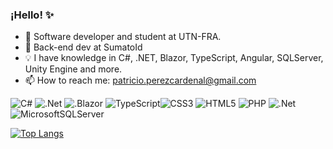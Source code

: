 ### ¡Hello! ✨

- 🌱 Software developer and student at UTN-FRA.
- 💎 Back-end dev at SumatoId
- 💡 I have knowledge in C#, .NET, Blazor, TypeScript, Angular, SQLServer, Unity Engine and more.
- 📫 How to reach me: patricio.perezcardenal@gmail.com

![C#](https://img.shields.io/badge/c%23-%23239120.svg?style=for-the-badge&logo=c-sharp&logoColor=white) ![.Net](https://img.shields.io/badge/.NET-5C2D91?style=for-the-badge&logo=.net&logoColor=white) ![.Blazor](https://img.shields.io/badge/Blazor-#512BD4?style=for-the-badge&logo=blazor&logoColor=white) ![TypeScript](https://img.shields.io/badge/typescript-%23007ACC.svg?style=for-the-badge&logo=typescript&logoColor=white)![CSS3](https://img.shields.io/badge/css3-%231572B6.svg?style=for-the-badge&logo=css3&logoColor=white) ![HTML5](https://img.shields.io/badge/html5-%23E34F26.svg?style=for-the-badge&logo=html5&logoColor=white) ![PHP](https://img.shields.io/badge/php-%23777BB4.svg?style=for-the-badge&logo=php&logoColor=white)  ![.Net](https://img.shields.io/badge/.NET-5C2D91?style=for-the-badge&logo=.net&logoColor=white) ![MicrosoftSQLServer](https://img.shields.io/badge/Microsoft%20SQL%20Sever-CC2927?style=for-the-badge&logo=microsoft%20sql%20server&logoColor=white)  

[![Top Langs](https://github-readme-stats.vercel.app/api/top-langs/?username=p4ttt0&hide=C&layout=compact)](https://github.com/anuraghazra/github-readme-stats)

